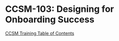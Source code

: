 # CCSM-103: Designing for Onboarding Success


[CCSM Training Table of Contents](https://github.com/pslucas0212/CCSM-Training/)
